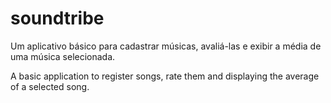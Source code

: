 # soundtribe
Um aplicativo básico para cadastrar músicas, avaliá-las e exibir a média de uma música selecionada.

A basic application to register songs, rate them and displaying the average of a selected song.
